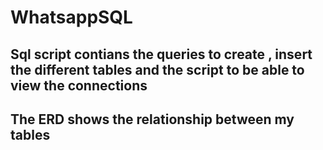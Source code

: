 # WhatsappSQL

## Sql script contians the queries to create , insert the different tables and the script to be able to view the connections

## The ERD shows the relationship between my tables
